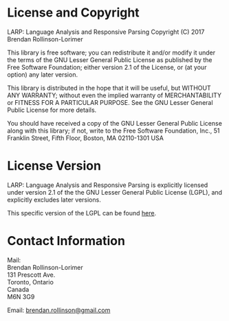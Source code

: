 # License and Copyright

LARP: Language Analysis and Responsive Parsing
Copyright (C) 2017 Brendan Rollinson-Lorimer

This library is free software; you can redistribute it and/or modify it under the terms of the GNU Lesser General Public License as published by the Free Software Foundation; either version 2.1 of the License, or (at your option) any later version.

This library is distributed in the hope that it will be useful, but WITHOUT ANY WARRANTY; without even the implied warranty of MERCHANTABILITY or FITNESS FOR A PARTICULAR PURPOSE.  See the GNU Lesser General Public License for more details.

You should have received a copy of the GNU Lesser General Public License along with this library; if not, write to the Free Software Foundation, Inc., 51 Franklin Street, Fifth Floor, Boston, MA  02110-1301  USA

# License Version

LARP: Language Analysis and Responsive Parsing is explicitly licensed under version 2.1 of the the GNU Lesser General Public License (LGPL), and explicitly excludes later versions.

This specific version of the LGPL can be found [here](http://www.gnu.org/licenses/old-licenses/lgpl-2.1.html).

# Contact Information

Mail:  
Brendan Rollinson-Lorimer  
131 Prescott Ave.  
Toronto, Ontario  
Canada  
M6N 3G9

Email: brendan.rollinson@gmail.com
